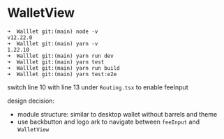 # WalletView

```
➜  Walllet git:(main) node -v
v12.22.0
➜  Walllet git:(main) yarn -v
1.22.10
➜  Walllet git:(main) yarn run dev
➜  Walllet git:(main) yarn test
➜  Walllet git:(main) yarn run build
➜  Walllet git:(main) yarn test:e2e
```

switch line 10 with line 13 under `Routing.tsx` to enable feeInput

design decision: 
* module structure: similar to desktop wallet without barrels and theme
* use backbutton and logo ark to navigate between `feeInput` and `WalletView`
